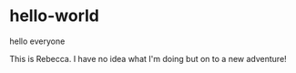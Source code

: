 # hello-world

hello everyone

This is Rebecca. I have no idea what I'm doing but on to a new adventure!
